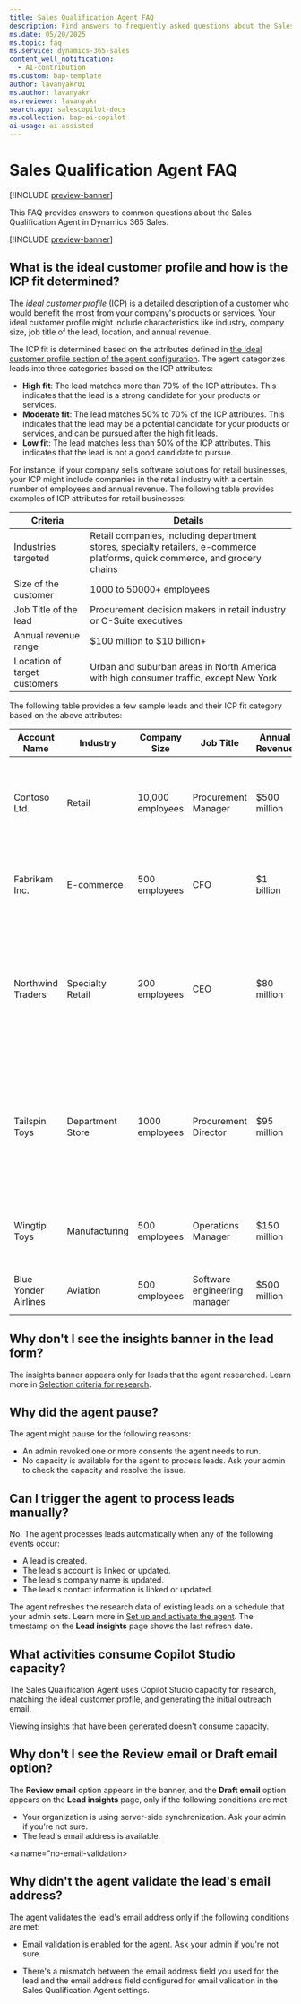 ```yaml
---
title: Sales Qualification Agent FAQ
description: Find answers to frequently asked questions about the Sales Qualification Agent in Dynamics 365 Sales, which helps sellers qualify leads and improve sales outcomes.
ms.date: 05/20/2025
ms.topic: faq
ms.service: dynamics-365-sales
content_well_notification:
  - AI-contribution
ms.custom: bap-template
author: lavanyakr01
ms.author: lavanyakr
ms.reviewer: lavanyakr
search.app: salescopilot-docs
ms.collection: bap-ai-copilot
ai-usage: ai-assisted
---
```


# Sales Qualification Agent FAQ


[!INCLUDE [preview-banner](~/../shared-content/shared/preview-includes/preview-banner.md)]

This FAQ provides answers to common questions about the Sales Qualification Agent in Dynamics 365 Sales.

[!INCLUDE [preview-banner](~/../shared-content/shared/preview-includes/preview-note-d365.md)]

<a name="icp"></a>

## What is the ideal customer profile and how is the ICP fit determined? 

The *ideal customer profile* (ICP) is a detailed description of a customer who would benefit the most from your company's products or services. Your ideal customer profile might include characteristics like industry, company size, job title of the lead, location, and annual revenue.

The ICP fit is determined based on the attributes defined in [the Ideal customer profile section of the agent configuration](configure-sales-qualification-agent.md#ideal-customer-profile). The agent categorizes leads into three categories based on the ICP attributes:

- **High fit**: The lead matches more than 70% of the ICP attributes. This indicates that the lead is a strong candidate for your products or services.
- **Moderate fit**: The lead matches 50% to 70% of the ICP attributes. This indicates that the lead may be a potential candidate for your products or services, and can be pursued after the high fit leads.
- **Low fit**: The lead matches less than 50% of the ICP attributes. This indicates that the lead is not a good candidate to pursue.

For instance, if your company sells software solutions for retail businesses, your ICP might include companies in the retail industry with a certain number of employees and annual revenue. The following table provides examples of ICP attributes for retail businesses:

| Criteria                     | Details                                                                                     |
|------------------------------|---------------------------------------------------------------------------------------------|
| Industries targeted          | Retail companies, including department stores, specialty retailers, e-commerce platforms, quick commerce, and grocery chains |
| Size of the customer         | 1000 to 50000+ employees                                                                  |
| Job Title of the lead | Procurement decision makers in retail industry or C-Suite executives |
| Annual revenue range         | $100 million to $10 billion+                                                               |
| Location of target customers | Urban and suburban areas in North America with high consumer traffic, except New York |

The following table provides a few sample leads and their ICP fit category based on the above attributes:

| Account Name | Industry | Company Size | Job Title | Annual Revenue | Location | ICP Fit | Reasoning |
|--------------|----------|--------------|-----------|----------------|----------|---------|-----------|
| Contoso Ltd. | Retail | 10,000 employees | Procurement Manager | $500 million | New York, NY | High fit | Matches all ICP criteria, except location as New York is excluded. |
| Fabrikam Inc. | E-commerce | 500 employees | CFO | $1 billion | San Francisco, CA | High fit | Matches all ICP criteria except company size |
| Northwind Traders | Specialty Retail | 200 employees | CEO | $80 million | Chicago, IL | Moderate fit | Matches industry, job title, and location criteria, but company size and revenue don't match. |
| Tailspin Toys | Department Store | 1000 employees | Procurement Director | $95 million | Santiago, Chile | Moderate fit | Matches industry, company size, and job title criteria, but revenue and location don't match. |
| Wingtip Toys | Manufacturing | 500 employees | Operations Manager | $150 million | Hyderabad, India | Low fit | Except for revenue, none of the ICP criteria match. |
| Blue Yonder Airlines | Aviation | 500 employees | Software engineering manager | $500 million | Suburban area, CA | Low fit | Does not match any of the ICP criteria. |

## Why don't I see the insights banner in the lead form?

The insights banner appears only for leads that the agent researched. Learn more in [Selection criteria for research](use-sales-qualification-agent.md#selection-criteria-for-research).

## Why did the agent pause?

The agent might pause for the following reasons:

- An admin revoked one or more consents the agent needs to run.
- No capacity is available for the agent to process leads. Ask your admin to check the capacity and resolve the issue.

<a name="trigger-events"></a>
## Can I trigger the agent to process leads manually?

No. The agent processes leads automatically when any of the following events occur:

- A lead is created.
- The lead's account is linked or updated.
- The lead's company name is updated.
- The lead's contact information is linked or updated.

The agent refreshes the research data of existing leads on a schedule that your admin sets. Learn more in [Set up and activate the agent](configure-sales-qualification-agent.md#set-up-and-activate-the-agent). The timestamp on the **Lead insights** page shows the last refresh date.

## What activities consume Copilot Studio capacity?

The Sales Qualification Agent uses Copilot Studio capacity for research, matching the ideal customer profile, and generating the initial outreach email.

Viewing insights that have been generated doesn't consume capacity.

<a name="cant-see-email-options"></a>
## Why don't I see the **Review email** or **Draft email** option?

The **Review email** option appears in the banner, and the **Draft email** option appears on the **Lead insights** page, only if the following conditions are met:

- Your organization is using server-side synchronization. Ask your admin if you're not sure.
- The lead's email address is available.

<a name="no-email-validation>
## Why didn't the agent validate the lead's email address?

The agent validates the lead's email address only if the following conditions are met:

- Email validation is enabled for the agent. Ask your admin if you're not sure.

- There's a mismatch between the email address field you used for the lead and the email address field configured for email validation in the Sales Qualification Agent settings.